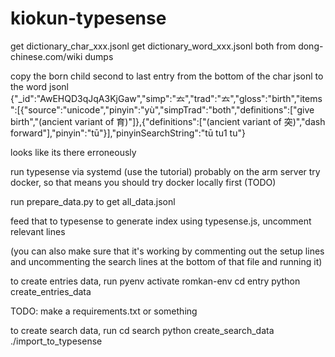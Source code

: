 # kiokun-typesense

get dictionary_char_xxx.jsonl
get dictionary_word_xxx.jsonl
both from dong-chinese.com/wiki dumps

copy the born child second to last entry from the bottom of the char jsonl to the word jsonl
{"_id":"AwEHQD3qJqA3KjGaw","simp":"𠫓","trad":"𠫓","gloss":"birth","items":[{"source":"unicode","pinyin":"yù","simpTrad":"both","definitions":["give birth","(ancient variant of 育)"]},{"definitions":["(ancient variant of 突)","dash forward"],"pinyin":"tū"}],"pinyinSearchString":"tū tu1 tu"}

looks like its there erroneously

run typesense via systemd (use the tutorial)
probably on the arm server try docker, so that means you should try docker locally first (TODO)         

run prepare_data.py to get all_data.jsonl

feed that to typesense to generate index
using typesense.js, uncomment relevant lines

(you can also make sure that it's working by commenting out the setup lines and uncommenting the search lines at the bottom of that file and running it)


to create entries data, run 
pyenv activate romkan-env
cd entry
python create_entries_data

TODO: make a requirements.txt or something

to create search data, run 
cd search
python create_search_data
./import_to_typesense